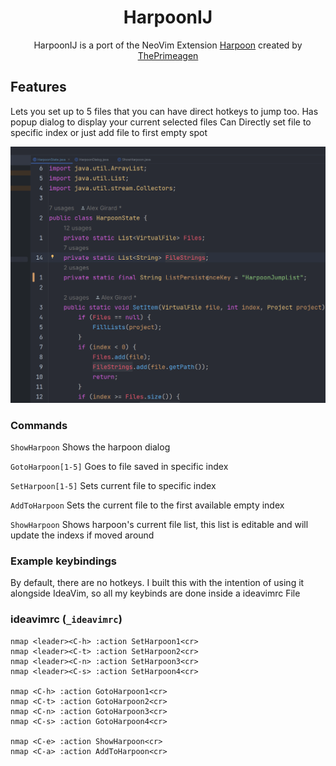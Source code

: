 <div align="center">

# HarpoonIJ

HarpoonIJ is a port of the NeoVim Extension [Harpoon](https://github.com/ThePrimeagen/harpoon) created by [ThePrimeagen](https://twitter.com/ThePrimeagen)
</div>

## Features 

Lets you set up to 5 files that you can have direct hotkeys to jump too.
Has popup dialog to display your current selected files
Can Directly set file to specific index or just add file to first empty spot

![Navigation Example](images/navigation.gif)


### Commands

`ShowHarpoon` Shows the harpoon dialog

`GotoHarpoon[1-5]` Goes to file saved in specific index

`SetHarpoon[1-5]` Sets current file to specific index

`AddToHarpoon` Sets the current file to the first available empty index

`ShowHarpoon` Shows harpoon's current file list, this list is editable and will update the indexs if moved around

### Example keybindings
 
By default, there are no hotkeys. I built this with the intention of using it alongside IdeaVim, so all my keybinds are done inside a ideavimrc File

 ### ideavimrc (`_ideavimrc`)

```vimrc
nmap <leader><C-h> :action SetHarpoon1<cr>
nmap <leader><C-t> :action SetHarpoon2<cr>
nmap <leader><C-n> :action SetHarpoon3<cr>
nmap <leader><C-s> :action SetHarpoon4<cr>

nmap <C-h> :action GotoHarpoon1<cr>
nmap <C-t> :action GotoHarpoon2<cr>
nmap <C-n> :action GotoHarpoon3<cr>
nmap <C-s> :action GotoHarpoon4<cr>

nmap <C-e> :action ShowHarpoon<cr>
nmap <C-a> :action AddToHarpoon<cr>
```